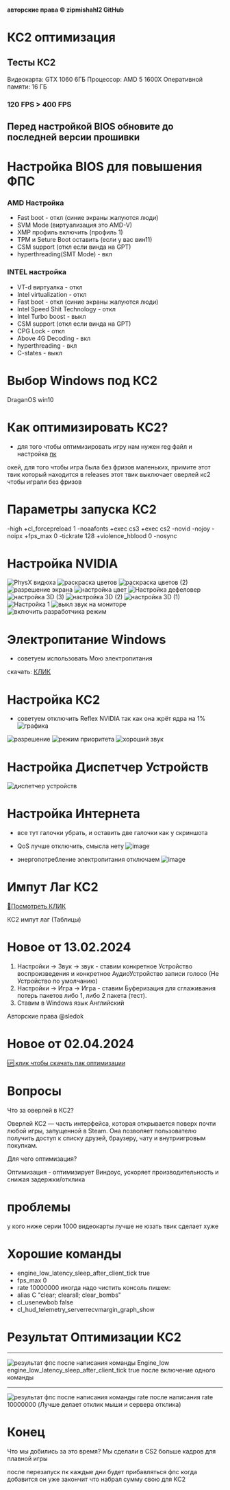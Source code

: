 #### авторские права © zipmishahl2 GitHub

# КС2 оптимизация

## Тесты КС2
Видеокарта: GTX 1060 6ГБ
Процессор: AMD 5 1600X
Оперативной памяти: 16 ГБ

### 120 FPS > 400 FPS
## Перед настройкой BIOS обновите до последней версии прошивки
# Настройка BIOS для повышения ФПС
### AMD Настройка
* Fast boot - откл (синие экраны жалуются люди) 
* SVM Mode (виртуализация это AMD-V)
* XMP профиль включить (профиль 1)
* TPM и Seture Boot оставить (если у вас вин11)
* CSM support (откл если винда на GPT)
* hyperthreading(SMT Mode) - вкл

### INTEL настройка
* VT-d виртуалка - откл
* Intel virtualization - откл
* Fast boot - откл (синие экраны жалуются люди) 
* lntel Speed Shit Technology - откл
* Intel Turbo boost - выкл
* CSM support (откл если винда на GPT)
* CPG Lock - откл
* Above 4G Decoding - вкл
* hyperthreading - вкл
* C-states - выкл

# Выбор Windows под КС2
DraganOS win10

# Как оптимизировать КС2?
- для того чтобы оптимизировать игру нам нужен reg файл и настройка [пк](https://github.com/zipmishahl2/CS2-optimization/releases/download/optimizaton/cs2.optimizaton.rar)

окей, для того чтобы игра была без фризов маленьких, примите этот твик который находится в releases
этот твик выключает оверлей кс2 чтобы играли без фризов 

# Параметры запуска КС2
-high +cl_forcepreload 1 -noaafonts +exec cs3 +exec cs2 -novid -nojoy -noipx +fps_max 0 -tickrate 128 +violence_hblood 0 -nosync

# Настройка NVIDIA
![PhysX видюха](https://github.com/zipmishahl2/CS2-optimization/assets/110753825/dc709dc0-4321-4fb6-a405-2376f2443cc6)
![раскраска цветов](https://github.com/zipmishahl2/CS2-optimization/assets/110753825/5a2fd82c-4a79-4f24-bfc3-33ce8a892cc3)
![раскраска цветов (2)](https://github.com/zipmishahl2/CS2-optimization/assets/110753825/7c05490c-bc88-46d0-86d5-d86f502a44fe)
![разрешение экрана](https://github.com/zipmishahl2/CS2-optimization/assets/110753825/8d852cf7-d99c-40ed-8367-1a9615a783d5)
![настройка цвет](https://github.com/zipmishahl2/CS2-optimization/assets/110753825/e34e676b-34d8-4354-b803-55f83ebfae0e)
![Настройка дефеловер](https://github.com/zipmishahl2/CS2-optimization/assets/110753825/817d3ce1-0423-4bcd-b7c5-608b6f27c5b3)
![настройка 3D (3)](https://github.com/zipmishahl2/CS2-optimization/assets/110753825/146979ab-0832-4131-a606-39672cfe7260)
![настройка 3D (2)](https://github.com/zipmishahl2/CS2-optimization/assets/110753825/a175cb1b-2053-43f9-b8d3-ba7c57a4e7b9)
![настройка 3D (1)](https://github.com/zipmishahl2/CS2-optimization/assets/110753825/cec77541-d6d1-4093-84c4-c2afe9de4e18)
![Настройка 1](https://github.com/zipmishahl2/CS2-optimization/assets/110753825/6a60a39c-f05c-46e3-93d3-6a1706f338cf)
![выкл звук на мониторе](https://github.com/zipmishahl2/CS2-optimization/assets/110753825/fd38be65-a366-4854-beba-1b83199b59ff)
![включить разработчика режим](https://github.com/zipmishahl2/CS2-optimization/assets/110753825/2741a0ff-0bfe-4518-af9e-c73fa193777e)

# Электропитание Windows 
- советуем использовать Мою электропитания

скачать: [КЛИК](https://github.com/zipmishahl2/CS2-optimization/releases/tag/power-plan)

# Настройка КС2
- советуем отключить Reflex NVIDIA так как она жрёт ядра на 1%
![графика](https://github.com/zipmishahl2/CS2-optimization/assets/110753825/11c0244f-066f-447d-8fc0-b430c16e5631)

![разрешение](https://github.com/zipmishahl2/CS2-optimization/assets/110753825/5f717e04-5fd9-4416-8911-27f34d538699)
![режим приоритета](https://github.com/zipmishahl2/CS2-optimization/assets/110753825/77c7a98d-ee5f-4a6a-905d-c232e03409c9)
![хороший звук](https://github.com/zipmishahl2/CS2-optimization/assets/110753825/6979a9b0-558b-49d6-aee3-09d599c391cb)
# Настройка Диспетчер Устройств 
![диспетчер устройств](https://github.com/zipmishahl2/CS2-optimization/assets/110753825/90a00eb2-04bd-43dd-bc3f-ca6c1845c987)

# Настройка Интернета
- все тут галочки убрать, и оставить две галочки как у скриншота
- QoS лучше отключить, смысла нету
![image](https://github.com/zipmishahl2/CS2-optimization/assets/110753825/77414f65-28a2-47fa-bed9-0af81f19e396)

- энергопотребление электропитания отключаем
![image](https://github.com/zipmishahl2/CS2-optimization/assets/110753825/086afc19-9d99-4a27-8ade-b9f609edb370)

# Импут Лаг КС2
[🗿Посмотреть КЛИК](https://docs.google.com/spreadsheets/d/11JYxixzy106DXcrxrDGYf2lwCzUVvHHyFNCv0Cb0HLI/edit?usp=drivesdk)

КС2 импут лаг (Таблицы)
# Новое от 13.02.2024
1. Настройки -> Звук -> звук - ставим конкретное Устройство воспроизведения и конкретное АудиоУстройство записи голосо (Не Устройство по умолчанию)
2. Настройки -> Игра -> Игра - ставим Буферизация для сглаживания потерь пакетов либо 1, либо 2 пакета (тест).
3. Ставим в Windows язык Английский

Авторские права @sledok
# Новое от 02.04.2024
[🆙 клик чтобы скачать пак оптимизации](https://github.com/zipmishahl2/CS2-optimization/releases/download/optimizaton/cs2.optimizaton.rar)
# Вопросы
Что за оверлей в КС2?

Оверлей КС2 — часть интерфейса, которая открывается поверх почти любой игры, запущенной в Steam. Она позволяет пользователю получить доступ к списку друзей, браузеру, чату и внутриигровым покупкам.

Для чего оптимизация?

Оптимизация - оптимизирует Виндоус, ускоряет производительность и снижая задержки/отклика

# проблемы
у кого ниже серии 1000 видеокарты 
лучше не юзать твик
сделает хуже

# Хорошие команды
- engine_low_latency_sleep_after_client_tick true
- fps_max 0
- rate 10000000
иногда надо чистить консоль пишем:
- alias C "clear; clearall; clear_bombs"
- cl_usenewbob false
- cl_hud_telemetry_serverrecvmargin_graph_show
# Результат Оптимизации КС2
_________________

![результат фпс после написания команды Engine_low](https://github.com/zipmishahl2/CS2-optimization/assets/110753825/ea288671-c6a5-4899-9514-ff649cea853d)
engine_low_latency_sleep_after_client_tick true
после включение одного команды 
_________________
![результат фпс после написания команды rate](https://github.com/zipmishahl2/CS2-optimization/assets/110753825/4010652e-37db-4f9d-8ae2-5dfdcb47bd34)
после написания rate 10000000 (Лучше делает отклик мыши и сервера отклика)
# Конец
Что мы добились за это время?
Мы сделали в CS2 больше кадров для плавной игры

после перезапуск пк каждые дни будет прибавляться фпс когда добавится он уже закончит что набрал сумму свою для КС2
